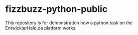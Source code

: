 # fizzbuzz-python-public
This repository is for demonstration how a python task on the EntwicklerHeld.de platform works.
